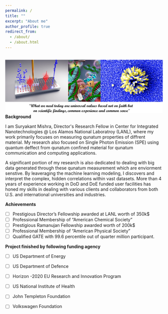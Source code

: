 ```yaml
---
permalink: /
title: ""
excerpt: "About me"
author_profile: true
redirect_from: 
  - /about/
  - /about.html
---
```


<br/><img src='/frontpage.png' class='center'>
**Background**

  I am Suryakant Mishra, Director's Research Fellow in Center for Integrated Nanotechnologies @ Los Alamos National Laboratroy (LANL), where my work primarily focuses on measuring qunatum properties of diffrent material. My research also focused on Single Photon Emission (SPE) using quantum deffect from qunatum confined material for qunatum communication and computing applications.
 
  A significant portion of my research is also dedicated to dealing with big data generated through these qunatum measurement which are enviorment senstive. By leaveraging the machine learning modeling, I discovers and interpret the complex, hidden correlations within vast datasets. More than 4 years of experience working in DoD and DoE funded user facilities has honed my skills in dealing with various clients and collaborators from both U.S. and international universities and industries. 




**Achievements**
  - [ ] Prestigious Director’s Fellowship awarded at LANL worth of 350k$
  - [ ] Professional Membership of “American Chemical Society”
  - [ ] Prestigious Ramanujan Fellowship awarded worth of 200k$
  - [ ] Professional Membership of “American Physical Society”
  - [ ] Qualified GATE with 99.6 percentile out of quarter million participant.

**Project finished by following funding agency**
- [ ] US Department of Energy
- [ ] US Department of Defence
- [ ] Horizon -2020 EU Research and Innovation Program 
- [ ] US National Institute of Health
- [ ] John Templeton Foundation
- [ ] Volkswagen Foundation

